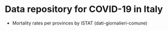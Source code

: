 Data repository for COVID-19 in Italy
=====================================

- Mortality rates per provinces by ISTAT (dati-giornalieri-comune)

